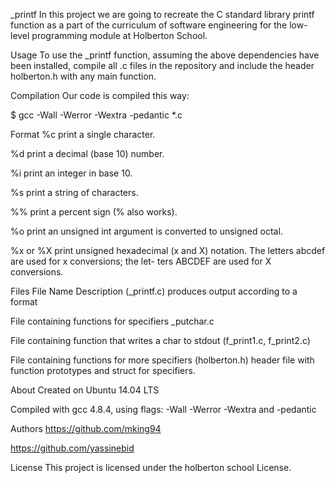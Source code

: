 _printf
In this project we are going to recreate the C standard library printf function as a part of the curriculum of software engineering for the low-level programming module at Holberton School.

Usage
To use the _printf function, assuming the above dependencies have been installed, compile all .c files in the repository and include the header holberton.h with any main function.

Compilation
Our code is compiled this way:

$ gcc -Wall -Werror -Wextra -pedantic *.c

Format
%c print a single character.

%d print a decimal (base 10) number.

%i print an integer in base 10.

%s print a string of characters.

%% print a percent sign (% also works).

%o print an unsigned int argument is converted to unsigned octal.

%x or %X print unsigned hexadecimal (x and X) notation. The letters abcdef are used for x conversions; the let- ters ABCDEF are used for X conversions.

Files
File Name Description (_printf.c) produces output according to a format

File containing functions for specifiers _putchar.c

File containing function that writes a char to stdout (f_print1.c, f_print2.c)

File containing functions for more specifiers (holberton.h) header file with function prototypes and struct for specifiers.

About
Created on Ubuntu 14.04 LTS

Compiled with gcc 4.8.4, using flags: -Wall -Werror -Wextra and -pedantic

Authors
https://github.com/mking94

https://github.com/yassinebid

License
This project is licensed under the holberton school License.
